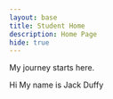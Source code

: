 ```yaml
---
layout: base
title: Student Home
description: Home Page
hide: true
---
```


My journey starts here.

Hi My name is Jack Duffy